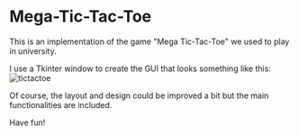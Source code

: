 # Mega-Tic-Tac-Toe
This is an implementation of the game "Mega Tic-Tac-Toe" we used to play in university.

I use a Tkinter window to create the GUI that looks something like this: 
![tictactoe](https://user-images.githubusercontent.com/37344742/84448548-43e7a280-ac4b-11ea-8cc5-1d2df8b095a0.png)

Of course, the layout and design could be improved a bit but the main functionalities are included.

Have fun!
